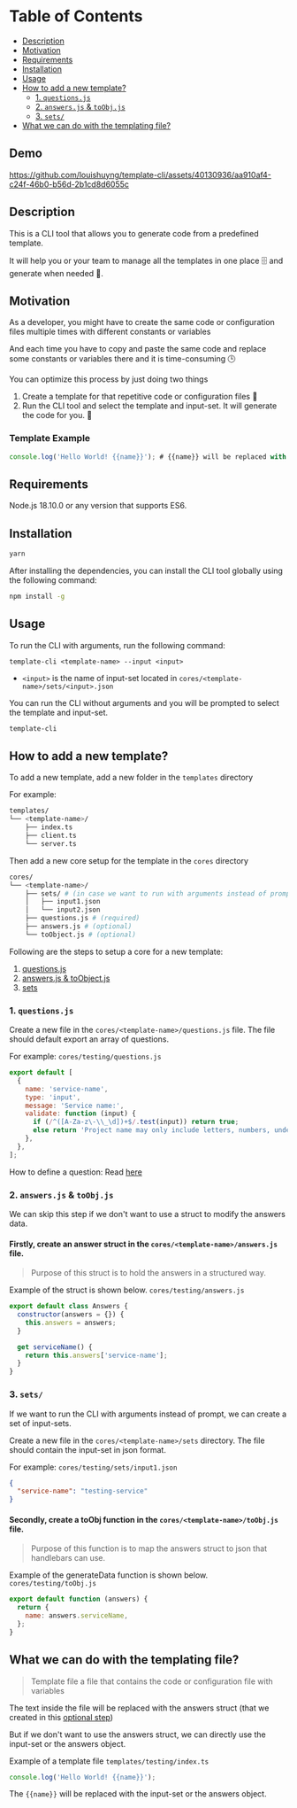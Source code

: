 # Table of Contents
- [Description](#description)
- [Motivation](#motivation)
- [Requirements](#requirements)
- [Installation](#installation)
- [Usage](#usage)
- [How to add a new template?](#how-to-add-a-new-template)
  - [1. `questions.js`](#1-questionsjs)
  - [2. `answers.js` & `toObj.js`](#2-answersjs--toobjjs)
  - [3. `sets/`](#3-sets)
- [What we can do with the templating file?](#what-we-can-do-with-the-templating-file)

## Demo

https://github.com/louishuyng/template-cli/assets/40130936/aa910af4-c24f-46b0-b56d-2b1cd8d6055c



## Description
This is a CLI tool that allows you to generate code from a predefined template.

It will help you or your team to manage all the templates in one place 🗄️ and generate when needed 🔨.

## Motivation
As a developer, you might have to create the same code or configuration files multiple times with different constants or variables

And each time you have to copy and paste the same code and replace some constants or variables there and it is time-consuming 🕒

You can optimize this process by just doing two things
1. Create a template for that repetitive code or configuration files 📝
2. Run the CLI tool and select the template and input-set. It will generate the code for you. 🚀

### Template Example
```javascript
console.log('Hello World! {{name}}'); # {{name}} will be replaced with the input-set
```

## Requirements
Node.js 18.10.0 or any version that supports ES6.

## Installation
```bash
yarn
```
After installing the dependencies, you can install the CLI tool globally using the following command:
```bash
npm install -g
```

## Usage
To run the CLI with arguments, run the following command:
```
template-cli <template-name> --input <input>
```

- `<input>` is the name of input-set located in `cores/<template-name>/sets/<input>.json`

You can run the CLI without arguments and you will be prompted to select the template and input-set.
```bash
template-cli
```

## How to add a new template?

To add a new template, add a new folder in the `templates` directory

For example:
```bash
templates/
└── <template-name>/
    ├── index.ts
    ├── client.ts
    └── server.ts
```

Then add a new core setup for the template in the `cores` directory
```bash
cores/
└── <template-name>/
    ├── sets/ # (in case we want to run with arguments instead of prompt)
    │   ├── input1.json
    │   └── input2.json
    ├── questions.js # (required)
    ├── answers.js # (optional)
    └── toObject.js # (optional)
```

Following are the steps to setup a core for a new template:

1. [questions.js](#1-questionsjs)
2. [answers.js & toObject.js](#2-answersjs--toobjjs)
3. [sets](#3-sets)

### 1. `questions.js`
Create a new file in the `cores/<template-name>/questions.js` file. The file should default export an array of questions.

For example:
`cores/testing/questions.js`
```javascript
export default [
  {
    name: 'service-name',
    type: 'input',
    message: 'Service name:',
    validate: function (input) {
      if (/^([A-Za-z\-\\_\d])+$/.test(input)) return true;
      else return 'Project name may only include letters, numbers, underscores and hashes.';
    },
  },
];
```

How to define a question: Read [here](https://github.com/SBoudrias/Inquirer.js/blob/master/packages/inquirer/README.md#question)

### 2. `answers.js` & `toObj.js`

We can skip this step if we don't want to use a struct to modify the answers data.

#### Firstly, create an **answer struct** in the `cores/<template-name>/answers.js` file.
> Purpose of this struct is to hold the answers in a structured way.

Example of the struct is shown below.
`cores/testing/answers.js`
```javascript
export default class Answers {
  constructor(answers = {}) {
    this.answers = answers;
  }

  get serviceName() {
    return this.answers['service-name'];
  }
}
```

### 3. `sets/`

If we want to run the CLI with arguments instead of prompt, we can create a set of input-sets.

Create a new file in the `cores/<template-name>/sets` directory. The file should contain the input-set in json format.

For example:
`cores/testing/sets/input1.json`
```json
{
  "service-name": "testing-service"
}
```


#### Secondly, create a **toObj function** in the `cores/<template-name>/toObj.js` file.
> Purpose of this function is to map the answers struct to json that handlebars can use.

Example of the generateData function is shown below.
`cores/testing/toObj.js`
```javascript
export default function (answers) {
  return {
    name: answers.serviceName,
  };
}
```

## What we can do with the templating file?
> Template file a file that contains the code or configuration file with variables

The text inside the file will be replaced with the answers struct (that we created in this [optional step](#2-answersjs--toobjjs))

But if we don't want to use the answers struct, we can directly use the input-set or the answers object.

Example of a template file
`templates/testing/index.ts`
```javascript
console.log('Hello World! {{name}}');
```

The `{{name}}` will be replaced with the input-set or the answers object.
